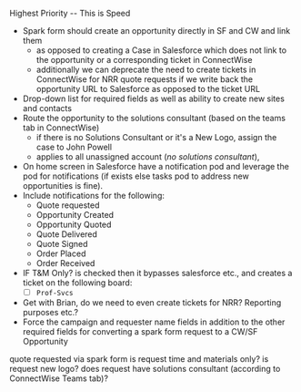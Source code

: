 Highest Priority -- This is Speed

- Spark form should create an opportunity directly in SF and CW and link them
	- as opposed to creating a Case in Salesforce which does not link to the opportunity or a corresponding ticket in ConnectWise
	- additionally we can deprecate the need to create tickets in ConnectWise for NRR quote requests if we write back the opportunity URL to Salesforce as opposed to the ticket URL
- Drop-down list for required fields as well as ability to create new sites and contacts
- Route the opportunity to the solutions consultant (based on the teams tab in ConnectWise)
	- if there is no Solutions Consultant or it's a New Logo, assign the case to John Powell 
	- applies to all unassigned account (*no solutions consultant*), 
- On home screen in Salesforce have a notification pod and leverage the pod for notifications (if exists else tasks pod to address new opportunities is fine).
- Include notifications for the following:
	- Quote requested
	- Opportunity Created
	- Opportunity Quoted
	- Quote Delivered
	- Quote Signed
	- Order Placed
	- Order Received
- IF T&M Only? is checked then it bypasses salesforce etc., and creates a ticket on the following board:
	 - [ ] `Prof-Svcs`
- Get with Brian, do we need to even create tickets for NRR? Reporting purposes etc.?
- Force the campaign and requester name fields in addition to the other required fields for converting a spark form request to a CW/SF Opportunity

quote requested via spark form
is request time and materials only?
is request new logo?
does request have solutions consultant (according to ConnectWise Teams tab)?




